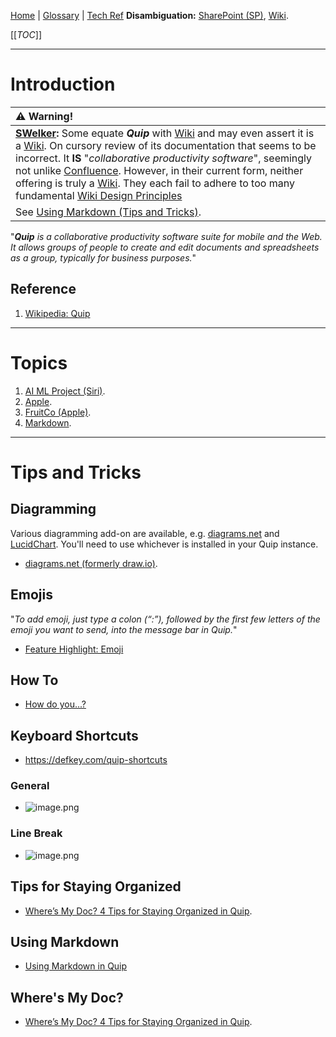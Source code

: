 [Home](/Slalom-LLC/Slalom-Consulting) | [Glossary](/Glossary) | [Tech Ref](/Tech-Ref)
**Disambiguation:** [SharePoint (SP)](/Glossary/SP-\(SharePoint\)), [Wiki](/Tech-Ref/Wiki).

[[_TOC_]]

---
# Introduction
|:warning: Warning!|
|:-|
|**[SWelker](/Individuals/Scott-Welker):** Some equate ***Quip*** with [Wiki](/Tech-Ref/Wiki) and may even assert it is a [Wiki](/Tech-Ref/Wiki). On cursory review of its documentation that seems to be incorrect. It **IS** "_collaborative productivity software_", seemingly not unlike [Confluence](/Tech-Ref/Atlassian/Confluence). However, in their current form, neither offering is truly a [Wiki](/Tech-Ref/Wiki). They each fail to adhere to too many fundamental [Wiki Design Principles](http://wiki.c2.com/?WikiDesignPrinciples)|
| See [Using Markdown (Tips and Tricks)](#using-markdown). |

"_***Quip*** is a collaborative productivity software suite for mobile and the Web. It allows groups of people to create and edit documents and spreadsheets as a group, typically for business purposes._"

## Reference
1. [Wikipedia: Quip](https://en.wikipedia.org/wiki/Quip_(software)) 

---
# Topics
1. [AI ML Project (Siri)](/Clients/Apple/FruitCo-\(Apple\)/AI%2DML-Project-\(Siri\)).
1. [Apple](/Clients/Apple).
1. [FruitCo (Apple)](/Clients/Apple/FruitCo-\(Apple\)).
1. [Markdown](/Tech-Ref/Software-Development/Markup-Language/Markdown).

---
# Tips and Tricks

## Diagramming
Various diagramming add-on are available, e.g. [diagrams.net](/Tech-Ref/Software-Development/Modeling/diagrams.net) and [LucidChart](/Tech-Ref/Software-Development/Modeling/LucidChart). You'll need to use whichever is installed in your Quip instance.
- [diagrams.net (formerly draw.io)](/Tech-Ref/Software-Development/Modeling/diagrams.net).

## Emojis
"_To add emoji, just type a colon (“:”), followed by the first few letters of the emoji you want to send, into the message bar in Quip._"
- [Feature Highlight: Emoji](https://quip.com/blog/emoji)

## How To
- [How do you...?](https://peoplequestions.com/sb/how-do-you-insert-print-page-breaks-quip/)

## Keyboard Shortcuts
- https://defkey.com/quip-shortcuts

### General
   - ![image.png](/.attachments/image-c8c146a9-f58d-4d00-9a14-e21f585d3dc7.png)

### Line Break
- ![image.png](/.attachments/image-c988ac38-07fb-4ef1-9e64-e3999c8aaad2.png)

## Tips for Staying Organized
- [Where’s My Doc? 4 Tips for Staying Organized in Quip](https://quip.com/blog/4-tips-quip-organization).

## Using Markdown
- [Using Markdown in Quip](https://quip.com/blog/markdown)

## Where's My Doc?
- [Where’s My Doc? 4 Tips for Staying Organized in Quip](https://quip.com/blog/4-tips-quip-organization).